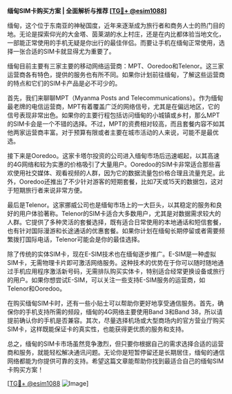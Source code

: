 **缅甸SIM卡购买方案 | 全面解析与推荐 [[TG💪+ @esim1088](https://t.me/s/esim1088)]**

缅甸，这个位于东南亚的神秘国度，近年来逐渐成为旅行者和商务人士的热门目的地。无论是探索仰光的大金塔、茵莱湖的水上村庄，还是在内比都体验当地文化，一部能正常使用的手机无疑是你出行的最佳伴侣。而要让手机在缅甸正常使用，选择一张合适的SIM卡就显得尤为重要了。

缅甸目前主要有三家主要的移动网络运营商：MPT、Ooredoo和Telenor。这三家运营商各有特色，提供的服务也有所不同。如果你计划前往缅甸，了解这些运营商的特点和它们的SIM卡产品是必不可少的。

首先，我们来聊聊MPT（Myanma Posts and Telecommunications）。作为缅甸最老牌的电信运营商，MPT有着覆盖广泛的网络信号，尤其是在偏远地区，它的信号表现非常出色。如果你的主要行程包括访问缅甸的小城镇或乡村，那么MPT的SIM卡会是一个不错的选择。不过，MPT的资费相对较高，而且套餐内容不如其他两家运营商丰富。对于预算有限或者主要在城市活动的人来说，可能不是最优选。

接下来是Ooredoo。这家卡塔尔投资的公司进入缅甸市场后迅速崛起，以其高速的4G网络和较为实惠的价格吸引了大量用户。Ooredoo的SIM卡非常适合那些喜欢使用社交媒体、观看视频的人群，因为它的数据流量包价格合理且流量充足。此外，Ooredoo还推出了不少针对游客的短期套餐，比如7天或15天的数据包，这对于短期旅行者来说非常方便。

最后是Telenor。这家挪威公司也是缅甸市场上的一大巨头，以其稳定的服务和良好的用户体验著称。Telenor的SIM卡适合大多数用户，尤其是对数据需求较大的人群。它提供了多种灵活的套餐选择，既有适合日常使用的本地通话和短信套餐，也有针对国际漫游和长途通话的优惠套餐。如果你计划在缅甸长期停留或者需要频繁拨打国际电话，Telenor可能会是你的最佳选择。

除了传统的实体SIM卡，现在E-SIM技术也在缅甸逐步推广。E-SIM是一种虚拟SIM卡，无需物理卡片即可激活网络服务。这种技术的优势在于你可以随时随地通过手机应用程序激活新号码，无需排队购买实体卡，特别适合经常更换设备或旅行的用户。如果你想尝试E-SIM，可以关注一些支持E-SIM服务的运营商，如Telenor和Ooredoo。

在购买缅甸SIM卡时，还有一些小贴士可以帮助你更好地享受通信服务。首先，确保你的手机支持所需的频段，缅甸的4G网络主要使用Band 3和Band 38，所以请提前确认你的手机是否兼容。其次，尽量选择机场或大型商场内的官方营业厅购买SIM卡，这样既能保证卡的真实性，也能获得更优质的服务和支持。

总之，缅甸的SIM卡市场虽然竞争激烈，但只要你根据自己的需求选择合适的运营商和服务，就能轻松解决通讯问题。无论你是短暂停留还是长期居住，缅甸的通信网络都能为你提供可靠的支持。希望这篇文章能帮助你找到最适合自己的缅甸SIM卡购买方案！

[[TG💪+ @esim1088](https://t.me/s/esim1088) ![Image](https://i.postimg.cc/4NQfJmqS/Snipaste-2025-05-13-00-14-12.png)]
